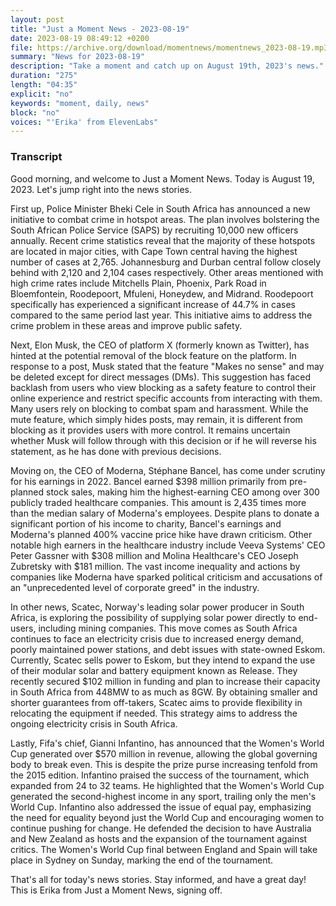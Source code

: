 ```yaml
---
layout: post
title: "Just a Moment News - 2023-08-19"
date: 2023-08-19 08:49:12 +0200
file: https://archive.org/download/momentnews/momentnews_2023-08-19.mp3
summary: "News for 2023-08-19"
description: "Take a moment and catch up on August 19th, 2023's news."
duration: "275"
length: "04:35"
explicit: "no"
keywords: "moment, daily, news"
block: "no"
voices: "'Erika' from ElevenLabs"
---
```


### Transcript

Good morning, and welcome to Just a Moment News. Today is August 19, 2023. Let's jump right into the news stories.

First up, Police Minister Bheki Cele in South Africa has announced a new initiative to combat crime in hotspot areas. The plan involves bolstering the South African Police Service (SAPS) by recruiting 10,000 new officers annually. Recent crime statistics reveal that the majority of these hotspots are located in major cities, with Cape Town central having the highest number of cases at 2,765. Johannesburg and Durban central follow closely behind with 2,120 and 2,104 cases respectively. Other areas mentioned with high crime rates include Mitchells Plain, Phoenix, Park Road in Bloemfontein, Roodepoort, Mfuleni, Honeydew, and Midrand. Roodepoort specifically has experienced a significant increase of 44.7% in cases compared to the same period last year. This initiative aims to address the crime problem in these areas and improve public safety.

Next, Elon Musk, the CEO of platform X (formerly known as Twitter), has hinted at the potential removal of the block feature on the platform. In response to a post, Musk stated that the feature "Makes no sense" and may be deleted except for direct messages (DMs). This suggestion has faced backlash from users who view blocking as a safety feature to control their online experience and restrict specific accounts from interacting with them. Many users rely on blocking to combat spam and harassment. While the mute feature, which simply hides posts, may remain, it is different from blocking as it provides users with more control. It remains uncertain whether Musk will follow through with this decision or if he will reverse his statement, as he has done with previous decisions.

Moving on, the CEO of Moderna, Stéphane Bancel, has come under scrutiny for his earnings in 2022. Bancel earned $398 million primarily from pre-planned stock sales, making him the highest-earning CEO among over 300 publicly traded healthcare companies. This amount is 2,435 times more than the median salary of Moderna's employees. Despite plans to donate a significant portion of his income to charity, Bancel's earnings and Moderna's planned 400% vaccine price hike have drawn criticism. Other notable high earners in the healthcare industry include Veeva Systems' CEO Peter Gassner with $308 million and Molina Healthcare's CEO Joseph Zubretsky with $181 million. The vast income inequality and actions by companies like Moderna have sparked political criticism and accusations of an "unprecedented level of corporate greed" in the industry.

In other news, Scatec, Norway's leading solar power producer in South Africa, is exploring the possibility of supplying solar power directly to end-users, including mining companies. This move comes as South Africa continues to face an electricity crisis due to increased energy demand, poorly maintained power stations, and debt issues with state-owned Eskom. Currently, Scatec sells power to Eskom, but they intend to expand the use of their modular solar and battery equipment known as Release. They recently secured $102 million in funding and plan to increase their capacity in South Africa from 448MW to as much as 8GW. By obtaining smaller and shorter guarantees from off-takers, Scatec aims to provide flexibility in relocating the equipment if needed. This strategy aims to address the ongoing electricity crisis in South Africa.

Lastly, Fifa's chief, Gianni Infantino, has announced that the Women's World Cup generated over $570 million in revenue, allowing the global governing body to break even. This is despite the prize purse increasing tenfold from the 2015 edition. Infantino praised the success of the tournament, which expanded from 24 to 32 teams. He highlighted that the Women's World Cup generated the second-highest income in any sport, trailing only the men's World Cup. Infantino also addressed the issue of equal pay, emphasizing the need for equality beyond just the World Cup and encouraging women to continue pushing for change. He defended the decision to have Australia and New Zealand as hosts and the expansion of the tournament against critics. The Women's World Cup final between England and Spain will take place in Sydney on Sunday, marking the end of the tournament.

That's all for today's news stories. Stay informed, and have a great day! This is Erika from Just a Moment News, signing off.
